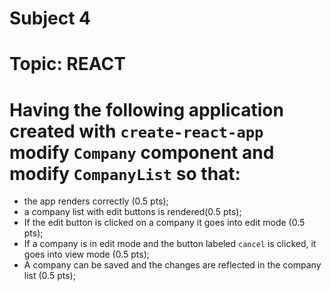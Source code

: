 # Subject 4
# Topic: REACT

# Having the following application created with `create-react-app` modify `Company` component and modify `CompanyList` so that:
- the app renders correctly (0.5 pts);
- a company list with edit buttons is rendered(0.5 pts);
- If the edit button is clicked on a company it goes into edit mode (0.5 pts);
- If a company is in edit mode and the button labeled `cancel` is clicked, it goes into view mode (0.5 pts);
- A company can be saved and the changes are reflected in the company list (0.5 pts);